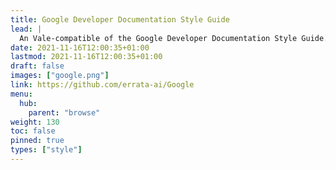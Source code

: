 ```yaml
---
title: Google Developer Documentation Style Guide
lead: |
  An Vale-compatible of the Google Developer Documentation Style Guide.
date: 2021-11-16T12:00:35+01:00
lastmod: 2021-11-16T12:00:35+01:00
draft: false
images: ["google.png"]
link: https://github.com/errata-ai/Google
menu:
  hub:
    parent: "browse"
weight: 130
toc: false
pinned: true
types: ["style"]
---
```

